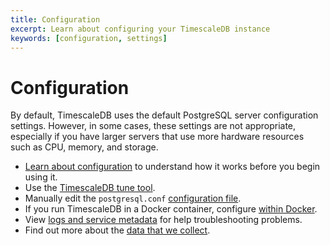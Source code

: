 ```yaml
---
title: Configuration
excerpt: Learn about configuring your TimescaleDB instance
keywords: [configuration, settings]
---
```


# Configuration

By default, TimescaleDB uses the default PostgreSQL server configuration
settings. However, in some cases, these settings are not appropriate, especially
if you have larger servers that use more hardware resources such as CPU, memory,
and storage.

* [Learn about configuration][config] to understand how it works before you
    begin using it.
* Use the [TimescaleDB tune tool][tstune-conf].
* Manually edit the `postgresql.conf` [configuration file][postgresql-conf].
* If you run TimescaleDB in a Docker container, configure
    [within Docker][docker-conf].
* View [logs and service metadata][logs] for help troubleshooting problems.
* Find out more about the [data that we collect][telemetry].

[config]: /timescaledb/:currentVersion:/how-to-guides/configuration/about-configuration
[docker-conf]: /timescaledb/:currentVersion:/how-to-guides/configuration/docker-config
[logs]: /timescaledb/:currentVersion:/how-to-guides/configuration/logs
[postgresql-conf]: /timescaledb/:currentVersion:/how-to-guides/configuration/postgres-config
[telemetry]: /timescaledb/:currentVersion:/how-to-guides/configuration/telemetry
[tstune-conf]: /timescaledb/:currentVersion:/how-to-guides/configuration/timescaledb-tune
